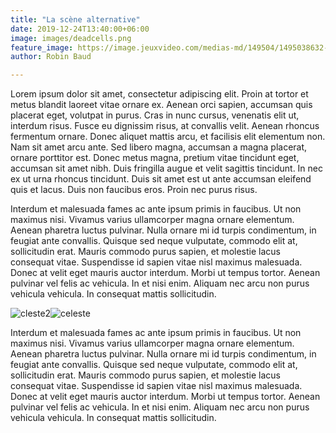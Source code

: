 ```yaml
---
title: "La scène alternative"
date: 2019-12-24T13:40:00+06:00
image: images/deadcells.png
feature_image: https://image.jeuxvideo.com/medias-md/149504/1495038632-7431-card.jpg
author: Robin Baud

---
```


Lorem ipsum dolor sit amet, consectetur adipiscing elit. Proin at tortor et metus blandit laoreet vitae ornare ex. Aenean orci sapien, accumsan quis placerat eget, volutpat in purus. Cras in nunc cursus, venenatis elit ut, interdum risus. Fusce eu dignissim risus, at convallis velit. Aenean rhoncus fermentum ornare. Donec aliquet mattis arcu, et facilisis elit elementum non. Nam sit amet arcu ante. Sed libero magna, accumsan a magna placerat, ornare porttitor est. Donec metus magna, pretium vitae tincidunt eget, accumsan sit amet nibh. Duis fringilla augue et velit sagittis tincidunt. In nec ex ut urna rhoncus tincidunt. Duis sit amet est ut ante accumsan eleifend quis et lacus. Duis non faucibus eros. Proin nec purus risus.

Interdum et malesuada fames ac ante ipsum primis in faucibus. Ut non maximus nisi. Vivamus varius ullamcorper magna ornare elementum. Aenean pharetra luctus pulvinar. Nulla ornare mi id turpis condimentum, in feugiat ante convallis. Quisque sed neque vulputate, commodo elit at, sollicitudin erat. Mauris commodo purus sapien, et molestie lacus consequat vitae. Suspendisse id sapien vitae nisl maximus malesuada. Donec at velit eget mauris auctor interdum. Morbi ut tempus tortor. Aenean pulvinar vel felis ac vehicula. In et nisi enim. Aliquam nec arcu non purus vehicula vehicula. In consequat mattis sollicitudin.

![cleste2](https://cdn03.nintendo-europe.com/media/images/10_share_images/games_15/nintendo_switch_download_software_1/H2x1_NSwitchDS_Celeste_image1280w.jpg)![celeste](https://cdn-uploads.gameblog.fr/images/jeux/hi/23598/Celeste_Switch_Test_011.jpg) 

Interdum et malesuada fames ac ante ipsum primis in faucibus. Ut non maximus nisi. Vivamus varius ullamcorper magna ornare elementum. Aenean pharetra luctus pulvinar. Nulla ornare mi id turpis condimentum, in feugiat ante convallis. Quisque sed neque vulputate, commodo elit at, sollicitudin erat. Mauris commodo purus sapien, et molestie lacus consequat vitae. Suspendisse id sapien vitae nisl maximus malesuada. Donec at velit eget mauris auctor interdum. Morbi ut tempus tortor. Aenean pulvinar vel felis ac vehicula. In et nisi enim. Aliquam nec arcu non purus vehicula vehicula. In consequat mattis sollicitudin.
